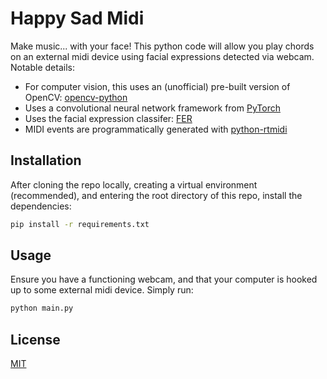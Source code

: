 # Happy Sad Midi

Make music... with your face! This python code will allow you play chords on an external midi device using facial expressions detected via webcam. Notable details:

- For computer vision, this uses an (unofficial) pre-built version of OpenCV: [opencv-python](https://pypi.org/project/opencv-python/)
- Uses a convolutional neural network framework from [PyTorch](https://pytorch.org/)
- Uses the facial expression classifer: [FER](https://pypi.org/project/fer/)
- MIDI events are programmatically generated with [python-rtmidi](https://pypi.org/project/python-rtmidi/)

## Installation

After cloning the repo locally, creating a virtual environment (recommended), and entering the root directory of this repo, install the dependencies:

```bash
pip install -r requirements.txt
```

## Usage

Ensure you have a functioning webcam, and that your computer is hooked up to some external midi device. Simply run:

```bash
python main.py
```

## License

[MIT](https://choosealicense.com/licenses/mit/)

